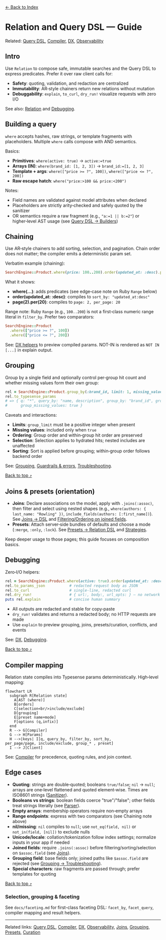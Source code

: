 [← Back to Index](./index.md)

# Relation and Query DSL — Guide

Related: [Query DSL](./query_dsl.md), [Compiler](./compiler.md), [DX](./dx.md), [Observability](./observability.md)

## Intro

Use `Relation` to compose safe, immutable searches and the Query DSL to express predicates.
Prefer it over raw client calls for:
- **Safety**: quoting, validation, and redaction are centralized
- **Immutability**: AR‑style chainers return new relations without mutation
- **Debuggability**: `explain`, `to_curl`, `dry_run!` visualize requests with zero I/O

See also: [Relation](./relation.md) and [Debugging](./debugging.md).

## Building a query

`where` accepts hashes, raw strings, or template fragments with placeholders. Multiple
`where` calls compose with AND semantics.

Basics:
- **Primitives**: `where(active: true)` → `active:=true`
- **Arrays (IN)**: `where(brand_id: [1, 2, 3])` → `brand_id:=[1, 2, 3]`
- **Template + args**: `where(["price >= ?", 100])`, `where(["price <= ?", 200])`
- **Raw escape hatch**: `where("price:>100 && price:<200")`

Notes:
- Field names are validated against model attributes when declared
- Placeholders are strictly arity‑checked and safely quoted by the sanitizer
- OR semantics require a raw fragment (e.g., `"a:=1 || b:=2"`) or higher‑level AST usage
  (see [Query DSL → Builders](./query_dsl.md#builders))

## Chaining

Use AR‑style chainers to add sorting, selection, and pagination. Chain order does not
matter; the compiler emits a deterministic param set.

Verbatim example (chaining):

```ruby
SearchEngine::Product.where(price: 100..200).order(updated_at: :desc).page(2).per(20)
```

What it shows:
- **where(...)**: adds predicates (see edge‑case note on Ruby `Range` below)
- **order(updated_at: :desc)**: compiles to `sort_by: "updated_at:desc"`
- **page(2).per(20)**: compiles to `page: 2, per_page: 20`

Range note: Ruby `Range` (e.g., `100..200`) is not a first‑class numeric range literal in
`filter_by`. Prefer two comparators:

```ruby
SearchEngine::Product
  .where(["price >= ?", 100])
  .where(["price <= ?", 200])
```

See: [DX helpers](./dx.md#helpers--examples) to preview compiled params. NOT-IN is rendered as `NOT IN [...]` in explain output.

## Grouping

Group by a single field and optionally control per‑group hit count and whether missing
values form their own group:

```ruby
rel = SearchEngine::Product.group_by(:brand_id, limit: 1, missing_values: true)
rel.to_typesense_params
# => { q: "*", query_by: "name, description", group_by: "brand_id", group_limit: 1,
#      group_missing_values: true }
```

Caveats and interactions:
- **Limits**: `group_limit` must be a positive integer when present
- **Missing values**: included only when `true`
- **Ordering**: Group order and within‑group hit order are preserved
- **Selection**: Selection applies to hydrated hits; nested includes are unaffected
- **Sorting**: Sort is applied before grouping; within‑group order follows backend order

See: [Grouping](./grouping.md#grouping-%E2%80%94-overview--compiler-mapping),
[Guardrails & errors](./grouping.md#grouping-%E2%80%94-overview--compiler-mapping),
[Troubleshooting](./grouping.md#grouping-%E2%80%94-overview--compiler-mapping).

[Back to top ⤴](#relation-and-query-dsl-%E2%80%94-guide)

## Joins & presets (orientation)

- **Joins**: Declare associations on the model, apply with `.joins(:assoc)`, then filter
  and select using nested shapes (e.g., `where(authors: { last_name: "Rowling" })`,
  `include_fields(authors: [:first_name])`). See
  [Joins → DSL](./joins.md#dsl) and
  [Filtering/Ordering on joined fields](./joins.md#filtering-and-ordering-on-joined-fields).
- **Presets**: Attach server‑side bundles of defaults and choose a mode
  (`:merge`, `:only`, `:lock`). See
  [Presets → Relation DSL](./presets.md#relation-dsl) and
  [Strategies](./presets.md#strategies-merge-only-lock).

Keep deeper usage to those pages; this guide focuses on composition basics.

## Debugging

Zero‑I/O helpers:

```ruby
rel = SearchEngine::Product.where(active: true).order(updated_at: :desc).page(2).per(20)
rel.to_params_json           # redacted request body as JSON
rel.to_curl                  # single‑line, redacted curl
rel.dry_run!                 # { url:, body:, url_opts: } — no network I/O
puts rel.explain             # concise human summary
```

- All outputs are redacted and stable for copy‑paste
- `dry_run!` validates and returns a redacted body; no HTTP requests are made
- Use `explain` to preview grouping, joins, presets/curation, conflicts, and events

See: [DX](./dx.md#helpers--examples), [Debugging](./debugging.md#relationexplain).

[Back to top ⤴](#relation-and-query-dsl-%E2%80%94-guide)

## Compiler mapping

Relation state compiles into Typesense params deterministically. High‑level mapping:

```mermaid
flowchart LR
  subgraph R[Relation state]
    A[AST (where)]
    B[orders]
    C[selection<br/>include/exclude]
    D[grouping]
    E[preset name+mode]
    F[options (q,infix)]
  end
  R --> G[Compiler]
  G --> H[Params]
  H -->|keys| I[q, query_by, filter_by, sort_by,
per_page/page, include/exclude, group_* , preset]
  I --> J[Client]
```

See: [Compiler](./compiler.md#integration) for precedence, quoting rules, and join context.

## Edge cases

- **Quoting**: strings are double‑quoted; booleans `true/false`; `nil` → `null`; arrays are one‑level
  flattened and quoted element‑wise. Times are ISO8601 strings
  ([Sanitizer](../lib/search_engine/filters/sanitizer.rb)).
- **Booleans vs strings**: boolean fields coerce "true"/"false"; other fields treat strings literally
  (see [Parser](./query_dsl.md#builders)).
- **Empty arrays**: membership operators require non‑empty arrays
- **Range endpoints**: express with two comparators (see Chaining note above)
- **nil/missing**: `nil` compiles to `null`; use `not_eq(field, nil)` or `not_in(field, [nil])` to exclude nulls
- **Unicode/locale**: collation/tokenization follow index settings; normalize inputs in your app if needed
- **Joined fields**: require `.joins(:assoc)` before filtering/sorting/selection on `$assoc.field`
  (see [Joins](./joins.md)).
- **Grouping field**: base fields only; joined paths like `$assoc.field` are rejected
  (see [Grouping → Troubleshooting](./grouping.md#grouping-%E2%80%94-overview--compiler-mapping)).
- **Special characters**: raw fragments are passed through; prefer templates for quoting

[Back to top ⤴](#relation-and-query-dsl-%E2%80%94-guide)

### Selection, grouping & faceting

See `docs/faceting.md` for first-class faceting DSL: `facet_by`, `facet_query`, compiler mapping and result helpers.

---

Related links: [Query DSL](./query_dsl.md), [Compiler](./compiler.md), [DX](./dx.md),
[Observability](./observability.md), [Joins](./joins.md), [Grouping](./grouping.md),
[Presets](./presets.md), [Curation](./curation.md)

